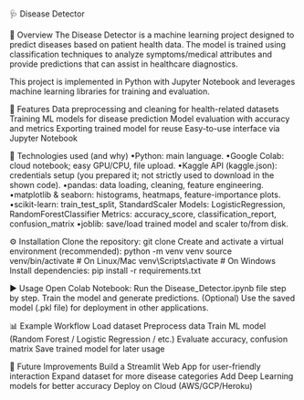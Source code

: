 🩺 Disease Detector

📌 Overview
The Disease Detector is a machine learning project designed to predict diseases based on patient health data. The model is trained using classification techniques to analyze symptoms/medical attributes and provide predictions that can assist in healthcare diagnostics.

This project is implemented in Python with Jupyter Notebook and leverages machine learning libraries for training and evaluation.


🚀 Features
Data preprocessing and cleaning for health-related datasets Training ML models for disease prediction Model evaluation with accuracy and metrics Exporting trained model for reuse Easy-to-use interface via Jupyter Notebook


🤖 Technologies used (and why)
•Python: main language.
•Google Colab: cloud notebook; easy GPU/CPU, file upload.
•Kaggle API (kaggle.json): credentials setup (you prepared it; not strictly used to download in the shown code).
•pandas: data loading, cleaning, feature engineering.
•matplotlib & seaborn: histograms, heatmaps, feature-importance plots.
•scikit-learn: 
    train_test_split, StandardScaler
    Models: LogisticRegression, RandomForestClassifier
    Metrics: accuracy_score, classification_report, confusion_matrix
•joblib: save/load trained model and scaler to/from disk.


⚙️ Installation
Clone the repository: git clone 
Create and activate a virtual environment (recommended): python -m venv venv source venv/bin/activate # On Linux/Mac venv\Scripts\activate # On Windows
Install dependencies: pip install -r requirements.txt


▶️ Usage
Open Colab Notebook:
Run the Disease_Detector.ipynb file step by step.
Train the model and generate predictions.
(Optional) Use the saved model (.pkl file) for deployment in other applications.


📊 Example Workflow Load dataset Preprocess data Train ML model (Random Forest / Logistic Regression / etc.) Evaluate accuracy, confusion matrix Save trained model for later usage

🔮 Future Improvements Build a Streamlit Web App for user-friendly interaction Expand dataset for more disease categories Add Deep Learning models for better accuracy Deploy on Cloud (AWS/GCP/Heroku)
